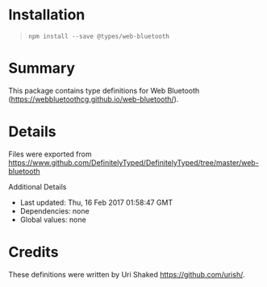# Installation
> `npm install --save @types/web-bluetooth`

# Summary
This package contains type definitions for Web Bluetooth (https://webbluetoothcg.github.io/web-bluetooth/).

# Details
Files were exported from https://www.github.com/DefinitelyTyped/DefinitelyTyped/tree/master/web-bluetooth

Additional Details
 * Last updated: Thu, 16 Feb 2017 01:58:47 GMT
 * Dependencies: none
 * Global values: none

# Credits
These definitions were written by Uri Shaked <https://github.com/urish/>.
